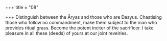 +++
title = "08"

+++
Distinguish between the Āryas and those who are Dasyus. Chastising  those who follow no commandment, make them subject to the man  who provides ritual grass.
Become the potent inciter of the sacrificer. I take pleasure in all these  (deeds) of yours at our joint revelries.